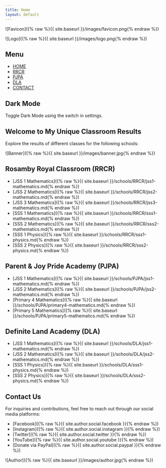 ```yaml
---
title: Home
layout: default
---
```


![Favicon]({% raw %}{{ site.baseurl }}/images/favicon.png{% endraw %})

![Logo]({% raw %}{{ site.baseurl }}/images/logo.png{% endraw %})

## Menu

- [HOME](#home)
- [RRCR](#rrcr)
- [PJPA](#pjpa)
- [DLA](#dla)
- [CONTACT](#contact)

## Dark Mode
Toggle Dark Mode using the switch in settings.

## Welcome to My Unique Classroom Results

Explore the results of different classes for the following schools:

![Banner]({% raw %}{{ site.baseurl }}/images/banner.jpg{% endraw %})

## Rosamby Royal Classroom (RRCR)

- [JSS 1 Mathematics]({% raw %}{{ site.baseurl }}/schools/RRCR/jss1-mathematics.md{% endraw %})
- [JSS 2 Mathematics]({% raw %}{{ site.baseurl }}/schools/RRCR/jss2-mathematics.md{% endraw %})
- [JSS 3 Mathematics]({% raw %}{{ site.baseurl }}/schools/RRCR/jss3-mathematics.md{% endraw %})
- [SSS 1 Mathematics]({% raw %}{{ site.baseurl }}/schools/RRCR/sss1-mathematics.md{% endraw %})
- [SSS 2 Mathematics]({% raw %}{{ site.baseurl }}/schools/RRCR/sss2-mathematics.md{% endraw %})
- [SSS 1 Physics]({% raw %}{{ site.baseurl }}/schools/RRCR/sss1-physics.md{% endraw %})
- [SSS 2 Physics]({% raw %}{{ site.baseurl }}/schools/RRCR/sss2-physics.md{% endraw %})

## Parent & Joy Pride Academy (PJPA)

- [JSS 1 Mathematics]({% raw %}{{ site.baseurl }}/schools/PJPA/jss1-mathematics.md{% endraw %})
- [JSS 2 Mathematics]({% raw %}{{ site.baseurl }}/schools/PJPA/jss2-mathematics.md{% endraw %})
- [Primary 4 Mathematics]({% raw %}{{ site.baseurl }}/schools/PJPA/primary4-mathematics.md{% endraw %})
- [Primary 5 Mathematics]({% raw %}{{ site.baseurl }}/schools/PJPA/primary5-mathematics.md{% endraw %})

## Definite Land Academy (DLA)

- [JSS 1 Mathematics]({% raw %}{{ site.baseurl }}/schools/DLA/jss1-mathematics.md{% endraw %})
- [JSS 2 Mathematics]({% raw %}{{ site.baseurl }}/schools/DLA/jss2-mathematics.md{% endraw %})
- [SSS 1 Physics]({% raw %}{{ site.baseurl }}/schools/DLA/sss1-physics.md{% endraw %})
- [SSS 2 Physics]({% raw %}{{ site.baseurl }}/schools/DLA/sss2-physics.md{% endraw %})

## Contact Us

For inquiries and contributions, feel free to reach out through our social media platforms:

- [Facebook]({% raw %}{{ site.author.social.facebook }}{% endraw %})
- [Instagram]({% raw %}{{ site.author.social.instagram }}{% endraw %})
- [Twitter]({% raw %}{{ site.author.social.twitter }}{% endraw %})
- [YouTube]({% raw %}{{ site.author.social.youtube }}{% endraw %})
- [Donate via PayPal]({% raw %}{{ site.author.social.paypal }}{% endraw %})

![Author]({% raw %}{{ site.baseurl }}/images/author.jpg{% endraw %})
